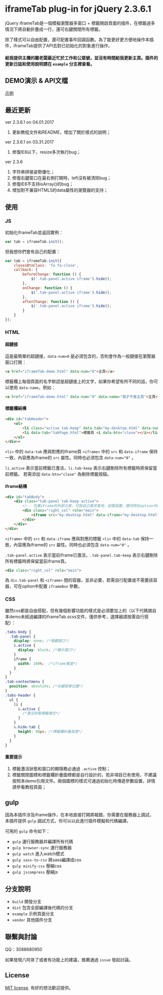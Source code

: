 # iframeTab plug-in for jQuery 2.3.6.1

jQuery iframeTab是一個模擬瀏覽器多窗口 + 標籤開啟頁面的插件，在標籤過多情況下將自動折疊成一行，還可右鍵關閉所有標籤。

除了樣式可以自由配置，還可配置事件回調函數。為了能更好更方便地操作本插件，iframeTab提供了API去對已初始化的對象進行操作。

#### 給我提供主機的離老闆最近忙於工作和公眾號，並沒有時間給我更新主頁。插件的更新日誌和使用說明請在 `example` 分支裡查看。


## DEMO演示 & API文檔

[示例](http://henrie.pursuitus.com/adminTemplate/)


## 最近更新

ver 2.3.6.1 on 04.01.2017

1. 更新教程文件和README，增加了關於樣式的說明；

ver 2.3.6.1 on 03.31.2017

1. 修復IE8以下，resize多次執行bug；

ver 2.3.6

1. 字符串拼接姿勢優化；
2. 修復右鍵窗口在最右側打開時，left沒有被清除bug；
3. 修復IE8不支持isArray()的bug；
4. 增加對不兼容HTML5的data屬性的瀏覽器的支持；

## 使用

### JS

初始化iframeTab並返回實例：

```js
var tab = iframeTab.init();
```

但我想你們會有自己的配置：

```js
var tab = iframeTab.init({
    closesBtnClass: 'fa fa-close',
    callback: {
        beforeChange: function () {
            $('.tab-panel.active iframe').hide();
        },
        onChange: function () {
            $('.tab-panel.active iframe').hide();
        },
        afterChange: function () {
            $('.tab-panel.active iframe').hide();
        }
    }
});
```


### HTML

#### 超鏈接

這是最簡單的超鏈接，`data-num=0` 是必須包含的，否則會作為一般鏈接在瀏覽器窗口打開：

```html
<a href="iframeTab-demo.html" data-num="0">主頁</a>
```

標籤欄上每個頁面的名字默認是超鏈接上的文字，如果你希望有所不同的話，你可以使用 `data-name`，例如：

```html
<a href="iframeTab-demo.html" data-num="0" data-name="我才不是主頁">主頁</a>
```

#### 標籤欄結構

```html
<div id="tabHeader">
	<ul>
    	<li class="active tab-keep" data-tab="my-desktop.html" data-num="0">首頁</li>
    	<li data-tab="tabPage.html">標籤頁 <i data-btn="close"></i></li>
	</ul>
</div>>
```

`<li>` 中的 `data-tab` 應與對應的iframe頁 `<iframe>` 中的 `src` 和 `data-iframe` 保持一致，內容應為iframe的 `src` 屬性。同時也必須包含 `data-num="0"` 。

`li.active` 表示當前標籤已激活，`li.tab-keep` 表示右鍵刪除所有標籤時將保留當前標籤。
若需添加 `data-btn="close"` 為刪除標籤按鈕。

#### iframe結構

```html
<div id="tabBody">
    <div class="tab-panel tab-keep active">
        <!-- 包裹iFrame的外部元素，可按自己需求更改，如需設置，應同時在option中配置iframeBox -->
        <div class="right_col" role="main">
            <iframe src="my-desktop.html" data-iframe="my-desktop.html" data-num="0" marginheight="0" marginwidth="0" frameborder="0" scrolling="no" onload="iframeTab.iframeHeight()" height="188"></iframe>
        </div>
    </div>
</div>
```

`<iframe>` 中的 `src` 和 `data-iframe` 應與對應的標籤 `<li>` 中的 `data-tab` 保持一致，內容應為iframe的 `src` 屬性。同時也必須包含 `data-num="0"` 。

`.tab-panel.active` 表示當前iframe已激活，`.tab-panel.tab-keep` 表示右鍵刪除所有標籤時將保留當前iframe頁。

```html
<div class="right_col" role="main">
```
為 `div.tab-panel` 和 `<iframe>` 間的容器，並非必要，若需自行配置或不需要該容器，可在option中配置 `iframeBox` 參數。

### CSS

雖然css都是自由搭配，但有幾個影響功能的樣式是必須要加上的（以下代碼摘自本demo未經過編譯的iframeTab.scss文件，僅供參考，選擇器請按需自行搭配）：

```scss
.tabs-body {
  .tab-panel {
    display: none; /*隱藏窗口*/
    &.active {
      display: block; /*顯示窗口*/
	}
	iframe {
	  width: 100%;  /*iframe寬度*/
	}
  }
}
.tab-contextmenu {
  position: absolute; /*右鍵菜單位置*/
}
.tabs-header {
  ul {
    li {
	  &.active {
        /*激活狀態標籤樣式*/
	  }
	}
    &.hide-tab {
      height: 90px; /*標籤欄折疊高度*/
    }
  }
}
```

#### 重要提示

1. 標籤激活狀態和窗口的顯隱務必通過 `.active` 控制；
2. 標籤關閉圖標和標籤欄折疊圖標都是自行設計的，若非項目已有使用，不建議按照本demo引用文件。兩個圖標的樣式可通過初始化時傳遞參數設置，詳情請參看教程頁面；

## gulp

因為本插件涉及iframe操作，在本地直接打開將報錯，你需要在服務器上調試，本插件提供 `gulp` 調試方式，你可以以此進行插件模擬和代碼編譯。

可用的 `gulp` 命令如下：

* `gulp` 運行服務器并編譯所有代碼
* `gulp browser-sync` 運行服務器
* `gulp watch` 進入watch模式
* `gulp sass-to-css` 將sass編譯成css
* `gulp minify-css` 壓縮css
* `gulp jscompress` 壓縮js


## 分支說明

* `build` 開發分支
* `dist` 包含全部編譯後代碼的分支
* `example` 示例頁面分支
* `vendor` 其他插件分支


## 聯繫與討論

QQ：3088680950

如果發現八阿哥了或者有功能上的建議，推薦通過 `issue` 發起討論。


## License

[MIT license](https://opensource.org/licenses/MIT). 有好的想法歡迎提供。
